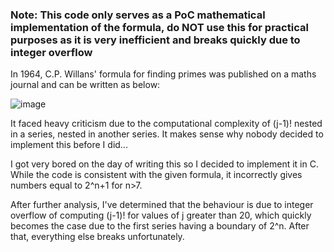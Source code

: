 ### Note: This code only serves as a PoC mathematical implementation of the formula, do NOT use this for practical purposes as it is very inefficient and breaks quickly due to integer overflow
In 1964, C.P. Willans' formula for finding primes was published on a maths journal and can be written as below:

![image](https://github.com/user-attachments/assets/0eb5a7bb-c9c9-4594-9598-46d90723a10b)

It faced heavy criticism due to the computational complexity of (j-1)! nested in a series, nested in another series. It makes sense why nobody decided to implement this before I did...

I got very bored on the day of writing this so I decided to implement it in C. While the code is consistent with the given formula, it incorrectly gives numbers equal to 2^n+1 for n>7. 

After further analysis, I've determined that the behaviour is due to integer overflow of computing (j-1)! for values of j greater than 20, which quickly becomes the case due to the first series having a boundary of 2^n. After that, everything else breaks unfortunately.
